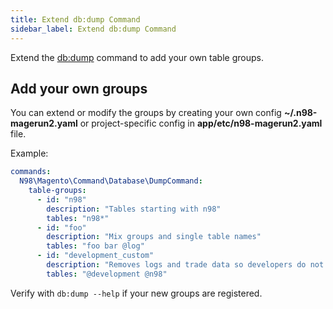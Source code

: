 ```yaml
---
title: Extend db:dump Command
sidebar_label: Extend db:dump Command
---
```


Extend the [db:dump](../command-docs/db/db-dump.md) command to add your own table groups.

## Add your own groups

You can extend or modify the groups by creating your own config **~/.n98-magerun2.yaml** or project-specific config in **app/etc/n98-magerun2.yaml** file.

Example:

```yaml
commands:
  N98\Magento\Command\Database\DumpCommand:
    table-groups:
      - id: "n98"
        description: "Tables starting with n98"
        tables: "n98*"
      - id: "foo"
        description: "Mix groups and single table names"
        tables: "foo bar @log"
      - id: "development_custom"
        description: "Removes logs and trade data so developers do not have to work with real customer data"
        tables: "@development @n98"
```

Verify with `db:dump --help` if your new groups are registered.
